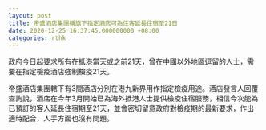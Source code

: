 ```yaml
---
layout: post
title: 帝盛酒店集團稱旗下指定酒店可為住客延長住宿至21日
date: 2020-12-25 16:37:45.000000000 +08:00
categories: rthk
---
```


政府今日起要求所有在抵港當天或之前21天，曾在中國以外地區逗留的人士，需要在指定檢疫酒店強制檢疫21天。

帝盛酒店集團轄下有3間酒店分別在港九新界用作指定檢疫用途。酒店發言人回覆查詢說，酒店在今年3月開始已為海外抵港人士提供檢疫住宿服務，相信今次能為已預訂的客人延長住宿期至21天，並會密切留意政府對檢疫期的最新要求，作出適時配合，人手方面也沒有問題。
